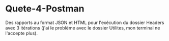 # Quete-4-Postman
Des rapports au format JSON et HTML pour l'exécution du dossier Headers avec 3 itérations (j'ai le problème avec le dossier Utilites, mon terminal ne l'accepte plus).
